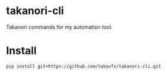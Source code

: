 # takanori-cli

Takanori commands for my automation tool.

# Install

```bash
pip install git+https://github.com/takavfx/takanori-cli.git
```
